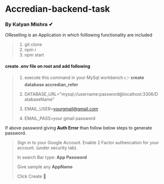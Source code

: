 # Accredian-backend-task

### By Kalyan Mishra ✔

OReselling is an Application in which folllowing functionality are included<br>
> 1. git clone
> 2. npm i
> 3. npm start


#### create .env file on root and add following

> 1. execute this command in your MySql workbench 👉 <strong>create database accredian_refer</strong>
>
> 2. DATABASE_URL="mysql://username:password@localhost:3306/DatabaseName"
> 3. EMAIL_USER=yourgmail@gmail.com
> 4. EMAIL_PASS=your gmail password
 

 
<p>If above password giving <strong>Auth Error</strong> than follow below steps to generate password.</p>
  
>  Sign in to your Google Account.
>  Enable 2 Factor authencation for your account. (under security tab).
>   <p>In search Bar type: <strong>App Password</strong> </p>
>   Give sample any <strong>AppName</strong> </p>
>   Click Create 🥂</p>
